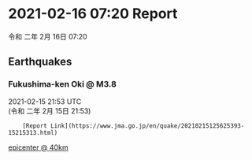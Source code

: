# 2021-02-16 07:20 Report
令和 二年 2月 16日 07:20

## Earthquakes
### Fukushima-ken Oki @ M3.8
2021-02-15 21:53 UTC  
        (令和 二年 2月 15日 21:53)
  
        [Report Link](https://www.jma.go.jp/en/quake/20210215125625393-15215313.html)  
[epicenter @ 40km](https://www.google.com/maps/place/37°30'00%22+141°36'00%22/@37.5,141.6,17z/data=!3m1!4b1!4m5!3m4!1s0x0:0x0!8m2!3d37.5!4d141.6)